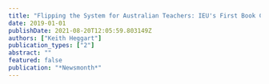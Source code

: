 ```yaml
---
title: "Flipping the System for Australian Teachers: IEU's First Book Club"
date: 2019-01-01
publishDate: 2021-08-20T12:05:59.803149Z
authors: ["Keith Heggart"]
publication_types: ["2"]
abstract: ""
featured: false
publication: "*Newsmonth*"
---
```


